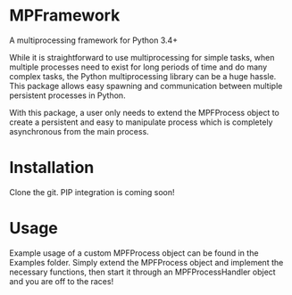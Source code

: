 # MPFramework
A multiprocessing framework for Python 3.4+

While it is straightforward to use multiprocessing for simple tasks, when multiple processes need to exist for long periods of time and do many complex tasks, the Python multiprocessing library can be a huge hassle. This package allows easy spawning and communication between multiple persistent processes in Python.

With this package, a user only needs to extend the MPFProcess object to create a persistent and easy to manipulate process which is completely asynchronous from the main process.

# Installation
Clone the git. PIP integration is coming soon!

# Usage
Example usage of a custom MPFProcess object can be found in the Examples folder. Simply extend the MPFProcess object and implement the necessary functions, then start it through an MPFProcessHandler object and you are off to the races!

